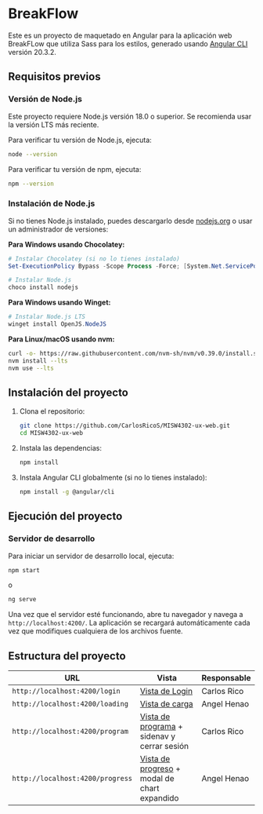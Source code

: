 # BreakFlow

Este es un proyecto de maquetado en Angular para la aplicación web BreakFLow que utiliza Sass para los estilos, generado usando [Angular CLI](https://github.com/angular/angular-cli) versión 20.3.2.

## Requisitos previos

### Versión de Node.js

Este proyecto requiere Node.js versión 18.0 o superior. Se recomienda usar la versión LTS más reciente.

Para verificar tu versión de Node.js, ejecuta:

```bash
node --version
```

Para verificar tu versión de npm, ejecuta:

```bash
npm --version
```

### Instalación de Node.js

Si no tienes Node.js instalado, puedes descargarlo desde [nodejs.org](https://nodejs.org/) o usar un administrador de versiones:

**Para Windows usando Chocolatey:**

```powershell
# Instalar Chocolatey (si no lo tienes instalado)
Set-ExecutionPolicy Bypass -Scope Process -Force; [System.Net.ServicePointManager]::SecurityProtocol = [System.Net.ServicePointManager]::SecurityProtocol -bor 3072; iex ((New-Object System.Net.WebClient).DownloadString('https://community.chocolatey.org/install.ps1'))

# Instalar Node.js
choco install nodejs
```

**Para Windows usando Winget:**

```powershell
# Instalar Node.js LTS
winget install OpenJS.NodeJS
```

**Para Linux/macOS usando nvm:**

```bash
curl -o- https://raw.githubusercontent.com/nvm-sh/nvm/v0.39.0/install.sh | bash
nvm install --lts
nvm use --lts
```

## Instalación del proyecto

1. Clona el repositorio:

    ```bash
    git clone https://github.com/CarlosRicoS/MISW4302-ux-web.git
    cd MISW4302-ux-web
    ```

2. Instala las dependencias:

    ```bash
    npm install
    ```

3. Instala Angular CLI globalmente (si no lo tienes instalado):

    ```bash
    npm install -g @angular/cli
    ```

## Ejecución del proyecto

### Servidor de desarrollo

Para iniciar un servidor de desarrollo local, ejecuta:

```bash
npm start
```

o

```bash
ng serve
```

Una vez que el servidor esté funcionando, abre tu navegador y navega a `http://localhost:4200/`. La aplicación se recargará automáticamente cada vez que modifiques cualquiera de los archivos fuente.

## Estructura del proyecto

| URL | Vista | Responsable |
|-----|-------|-------------|
| `http://localhost:4200/login` | [Vista de Login](http://localhost:4200/login) | Carlos Rico |
| `http://localhost:4200/loading` | [Vista de carga](http://localhost:4200/loading) | Angel Henao |
| `http://localhost:4200/program` | [Vista de programa](http://localhost:4200/program) + sidenav y cerrar sesión | Carlos Rico |
| `http://localhost:4200/progress` | [Vista de progreso](http://localhost:4200/progress) + modal de chart expandido | Angel Henao |
